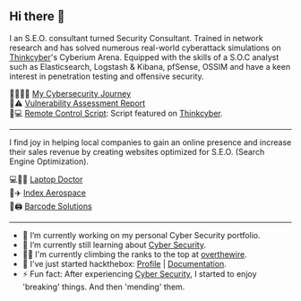 ## Hi there 👋

<!--
**elijahoh/elijahoh** is a ✨ _special_ ✨ repository because its `README.md` (this file) appears on your GitHub profile.

Here are some ideas to get you started:

- 🔭 I’m currently working on ...
- 🌱 I’m currently learning ...
- 👯 I’m looking to collaborate on ...
- 🤔 I’m looking for help with ...
- 💬 Ask me about ...
- 📫 How to reach me: ...
- 😄 Pronouns: ...
- ⚡ Fun fact: ...
-->
I an S.E.O. consultant turned Security Consultant. Trained in network research and has solved numerous real-world cyberattack simulations on [Thinkcyber](https://www.thinkcyber.co.il/)'s Cyberium Arena. Equipped with the skills of a S.O.C analyst such as Elasticsearch, Logstash & Kibana, pfSense, OSSIM and have a keen interest in penetration testing and offensive security.

🏃‍♂️🚶‍♂️ [My Cybersecurity Journey](https://elijahoh.gitbook.io/pentest/)<br/>
📔⚠️ [Vulnerability Assessment Report](https://github.com/elijahoh/Vulnerability_Assessment/blob/main/Vulnerability%20Assessment%20Project.pdf)<br/>
📜💻 [Remote Control Script](https://github.com/elijahoh/Remote_Control/blob/main/remote_control.sh "Network Research Project"): Script featured on [Thinkcyber](https://www.thinkcyber.co.il/training).

---

I find joy in helping local companies to gain an online presence and increase their sales revenue by creating websites optimized for S.E.O. (Search Engine Optimization).

💻👨‍⚕ [Laptop Doctor](https://laptopdoctor.com.sg "A collaboration with Kato-Tech Pte. Ltd.") <br/>
🔧✈️ [Index Aerospace](https://indexaerospace.sg/ "A collaboration with Index Aerospace Pte. Ltd.")<br/>
🧾🖨️ [Barcode Solutions](https://hetechsolutions.com/ "SEO Consultant for Hetech Solutions Pte. Ltd.")

---
- 🔭 I’m currently working on my personal Cyber Security portfolio.
- 🌱 I’m currently still learning about [Cyber Security](https://www.centreforcybersecurity.com/ "Cyber Security course provider & career consultant").
- 🧗‍♂️ I'm currently climbing the ranks to the top at [overthewire](https://www.wechall.net//profile/elijahoh).
- 🧰 I've just started hackthebox: [Profile](https://app.hackthebox.com/profile/877556) | [Documentation](https://elijahoh.gitbook.io/pentest/hack-the-box).
- ⚡ Fun fact: After experiencing [Cyber Security](https://www.thinkcyber.co.il/ "Real-life cyber attacks simulator"), I started to enjoy 'breaking' things. And then 'mending' them.
